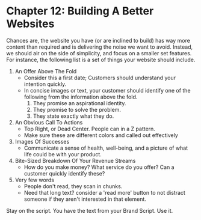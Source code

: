 # Chapter 12: Building A Better Websites

Chances are, the website you have (or are inclined to build) has way more content than required and is delivering the noise we want to avoid.  Instead, we should air on the side of simplicity, and focus on a smaller set features.  For instance, the following list is a set of things your website should include.

1. An Offer Above The Fold
    - Consider this a first date; Customers should understand your intention quickly.
    - In concise images or text, your customer should identify one of the following from the information above the fold.
        1. They promise an aspirational identity.
        2. They promise to solve the problem.
        3. They state exactly what they do.
2. An Obvious Call To Actions
    - Top Right, or Dead Center.  People can in a Z pattern.
    - Make sure these are different colors and called out effectively
3. Images Of Successes
    - Communicate a sense of health, well-being, and a picture of what life could be with your product.
4. Bite-Sized Breakdown Of Your Revenue Streams
    - How do you make money? What service do you offer?  Can a customer quickly identify these?
5. Very few words
    - People don't read, they scan in chunks.
    - Need that long text? consider a 'read more' button to not distract someone if they aren't interested in that element.

Stay on the script.  You have the text from your Brand Script.  Use it.